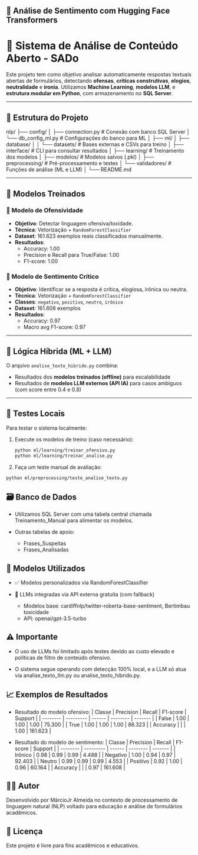 ## 🧠 Análise de Sentimento com Hugging Face Transformers
# 💬 Sistema de Análise de Conteúdo Aberto - SADo

Este projeto tem como objetivo analisar automaticamente respostas textuais abertas de formulários, detectando **ofensas**, **críticas construtivas**, **elogios**, **neutralidade** e **ironia**. Utilizamos **Machine Learning**, **modelos LLM**, e **estrutura modular em Python**, com armazenamento no **SQL Server**.

---

## 📂 Estrutura do Projeto
nlp/
├── config/
│ ├── connection.py # Conexão com banco SQL Server
│ └── db_config_ml.py # Configurações do banco para ML
│
├── ml/
│ ├── database/
│ │ └── datasets/ # Bases externas e CSVs para treino
│ ├── interface/ # CLI para consultar resultados
│ ├── learning/ # Treinamento dos modelos
│ ├── modelos/ # Modelos salvos (.pkl)
│ ├── preprocessing/ # Pré-processamento e testes
│ └── validadores/ # Funções de análise (ML e LLM)
│
└── README.md

---

## 🧠 Modelos Treinados

### 🔸 Modelo de Ofensividade
- **Objetivo**: Detectar linguagem ofensiva/toxidade.
- **Técnica**: Vetorização + `RandomForestClassifier`
- **Dataset**: 161.623 exemplos reais classificados manualmente.
- **Resultados**:
  - Accuracy: 1.00
  - Precision e Recall para True/False: 1.00
  - F1-score: 1.00

### 🔹 Modelo de Sentimento Crítico
- **Objetivo**: Identificar se a resposta é crítica, elogiosa, irônica ou neutra.
- **Técnica**: Vetorização + `RandomForestClassifier`
- **Classes**: `negativo`, `positivo`, `neutro`, `irônico`
- **Dataset**: 161.608 exemplos
- **Resultados**:
  - Accuracy: 0.97
  - Macro avg F1-score: 0.97

---

## 🤖 Lógica Híbrida (ML + LLM)

O arquivo `analise_texto_hibrido.py` combina:
- Resultados dos **modelos treinados (offline)** para escalabilidade
- Resultados de **modelos LLM externos (API IA)** para casos ambíguos (com score entre 0.4 e 0.8)

---

## 🔎 Testes Locais

Para testar o sistema localmente:

1. Execute os modelos de treino (caso necessário):
   ```bash
   python ml/learning/treinar_ofensivo.py
   python ml/learning/treinar_analise.py
   ```

2. Faça um teste manual de avaliação:
  ```bash
  python ml/preprocessing/teste_analise_texto.py
  ```

## 🗃️ Banco de Dados
- Utilizamos SQL Server com uma tabela central chamada Treinamento_Manual para alimentar os modelos.

- Outras tabelas de apoio:
  - Frases_Suspeitas
  - Frases_Analisadas

## 🔗 Modelos Utilizados
- ✅ Modelos personalizados via RandomForestClassifier

- 🔄 LLMs integradas via API externa gratuita (com fallback)
  - Modelos base: cardiffnlp/twitter-roberta-base-sentiment, Bertimbau toxicidade
  - API: openai/gpt-3.5-turbo

## ⚠️ Importante
- O uso de LLMs foi limitado após testes devido ao custo elevado e políticas de filtro de conteúdo ofensivo.

- O sistema segue operando com detecção 100% local, e a LLM só atua via analise_texto_llm.py ou analise_texto_hibrido.py.

## 📈 Exemplos de Resultados
- Resultado do modelo ofensivo:
| Classe   | Precision | Recall | F1-score | Support |
| -------- | --------- | ------ | -------- | ------- |
| False    | 1.00      | 1.00   | 1.00     | 75.300  |
| True     | 1.00      | 1.00   | 1.00     | 86.323  |
| Accuracy |           |        | 1.00     | 161.623 |

- Resultado do modelo de sentimento:
| Classe   | Precision | Recall | F1-score | Support |
| -------- | --------- | ------ | -------- | ------- |
| Irônico  | 0.98      | 0.99   | 0.99     | 4.488   |
| Negativo | 1.00      | 0.94   | 0.97     | 92.403  |
| Neutro   | 0.99      | 0.99   | 0.99     | 4.553   |
| Positivo | 0.92      | 1.00   | 0.96     | 60.164  |
| Accuracy |           |        | 0.97     | 161.608 |

## 👨‍💻 Autor
Desenvolvido por MárcioJr Almeida no contexto de processamento de linguagem natural (NLP) voltado para educação e análise de formulários acadêmicos.

## 📌 Licença
Este projeto é livre para fins acadêmicos e educativos.